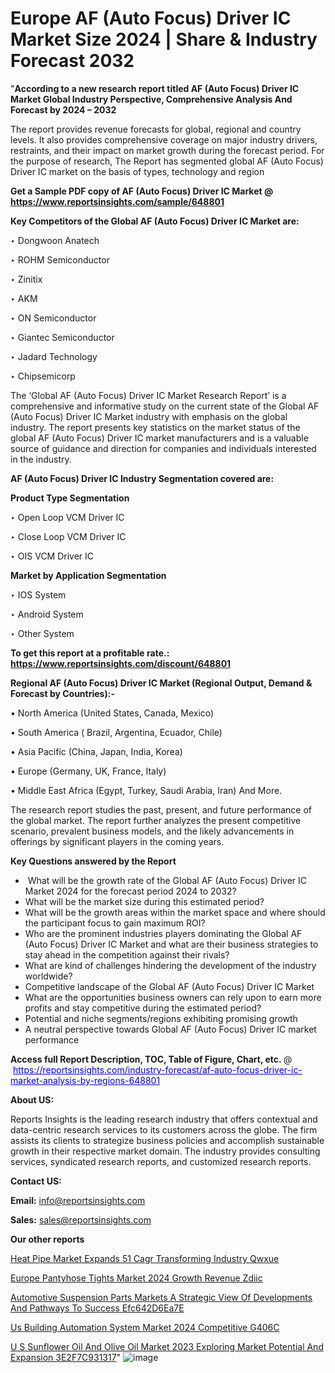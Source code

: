 # Europe AF (Auto Focus) Driver IC Market Size 2024 | Share & Industry Forecast 2032

"<strong>According to a new research report titled AF (Auto Focus) Driver IC Market Global Industry Perspective, Comprehensive Analysis And Forecast by 2024 – 2032</strong>

The report provides revenue forecasts for global, regional and country levels. It also provides comprehensive coverage on major industry drivers, restraints, and their impact on market growth during the forecast period. For the purpose of research, The Report has segmented global AF (Auto Focus) Driver IC market on the basis of types, technology and region

<strong>Get a Sample PDF copy of AF (Auto Focus) Driver IC Market </strong><strong>@<a href=https://www.reportsinsights.com/sample/648801 style=color:#0000ff;> https://www.reportsinsights.com/sample/648801</a></strong></font>

<strong>Key Competitors of the Global AF (Auto Focus) Driver IC Market are:</strong>

‣ Dongwoon Anatech

‣ ROHM Semiconductor

‣ Zinitix

‣ AKM

‣ ON Semiconductor

‣ Giantec Semiconductor

‣ Jadard Technology

‣ Chipsemicorp

The ‘Global AF (Auto Focus) Driver IC Market Research Report’ is a comprehensive and informative study on the current state of the Global AF (Auto Focus) Driver IC Market industry with emphasis on the global industry. The report presents key statistics on the market status of the global AF (Auto Focus) Driver IC market manufacturers and is a valuable source of guidance and direction for companies and individuals interested in the industry.

<strong>AF (Auto Focus) Driver IC Industry Segmentation covered are:</strong>

<strong>Product Type Segmentation</strong>

‣ Open Loop VCM Driver IC

‣ Close Loop VCM Driver IC

‣ OIS VCM Driver IC

<strong>Market by Application Segmentation</strong>

‣ IOS System

‣ Android System

‣ Other System

<strong>To get this report at a profitable rate.: <a href=https://www.reportsinsights.com/discount/648801 style=color:#0000ff;>https://www.reportsinsights.com/discount/648801</a></strong></font>

<strong>Regional AF (Auto Focus) Driver IC Market (Regional Output, Demand &amp; Forecast by Countries):-</strong>

• North America (United States, Canada, Mexico)

• South America ( Brazil, Argentina, Ecuador, Chile)

• Asia Pacific (China, Japan, India, Korea)

• Europe (Germany, UK, France, Italy)

• Middle East Africa (Egypt, Turkey, Saudi Arabia, Iran) And More.

The research report studies the past, present, and future performance of the global market. The report further analyzes the present competitive scenario, prevalent business models, and the likely advancements in offerings by significant players in the coming years.

<strong>Key Questions answered by the Report</strong>
<ul>
  <li> What will be the growth rate of the Global AF (Auto Focus) Driver IC Market 2024 for the forecast period 2024 to 2032?</li>
  <li>What will be the market size during this estimated period?</li>
  <li>What will be the growth areas within the market space and where should the participant focus to gain maximum ROI?</li>
  <li>Who are the prominent industries players dominating the Global AF (Auto Focus) Driver IC Market and what are their business strategies to stay ahead in the competition against their rivals?</li>
  <li>What are kind of challenges hindering the development of the industry worldwide?</li>
  <li>Competitive landscape of the Global AF (Auto Focus) Driver IC Market</li>
  <li>What are the opportunities business owners can rely upon to earn more profits and stay competitive during the estimated period?</li>
  <li>Potential and niche segments/regions exhibiting promising growth</li>
  <li>A neutral perspective towards Global AF (Auto Focus) Driver IC market performance</li>
</ul>
<strong>Access full Report Description, TOC, Table of Figure, Chart, etc. </strong>@  <a href=https://reportsinsights.com/industry-forecast/af-auto-focus-driver-ic-market-analysis-by-regions-648801 style=color:#0000ff;>https://reportsinsights.com/industry-forecast/af-auto-focus-driver-ic-market-analysis-by-regions-648801</a></font>

<strong><strong>About US</strong>:</strong>

Reports Insights is the leading research industry that offers contextual and data-centric research services to its customers across the globe. The firm assists its clients to strategize business policies and accomplish sustainable growth in their respective market domain. The industry provides consulting services, syndicated research reports, and customized research reports.

<strong>Contact US:</strong>

<p class=""""><b>Email:</b> <a href=mailto:info@reportsinsights.com>info@reportsinsights.com</a></p>
<p class=""""><b>Sales:</b> <a href=mailto:sales@reportsinsights.com>sales@reportsinsights.com</a></p>

<strong>Our other reports</strong>

<a href=https://www.linkedin.com/pulse/heat-pipe-market-expands-51-cagr-transforming-industry-qwxue/>Heat Pipe Market Expands 51 Cagr Transforming Industry Qwxue</a>

<a href=https://www.linkedin.com/pulse/europe-pantyhose-tights-market-2024-growth-revenue-zdiic/>Europe Pantyhose Tights Market 2024 Growth Revenue Zdiic</a>

<a href=https://medium.com/@anjalimore4366343/automotive-suspension-parts-markets-a-strategic-view-of-developments-and-pathways-to-success-efc642d6ea7e>Automotive Suspension Parts Markets A Strategic View Of Developments And Pathways To Success Efc642D6Ea7E</a>

<a href=https://www.linkedin.com/pulse/us-building-automation-system-market-2024-competitive-g406c/>Us Building Automation System Market 2024 Competitive G406C</a>

<a href=https://medium.com/@aanarkumar6/u-s-sunflower-oil-and-olive-oil-market-2023-exploring-market-potential-and-expansion-3e2f7c931317>U S Sunflower Oil And Olive Oil Market 2023 Exploring Market Potential And Expansion 3E2F7C931317</a>"
![image](https://github.com/Reportsinsights123/RIgrowth/assets/158415881/cf5f0429-ae4f-4c0b-8f7e-86631eabed7c)

